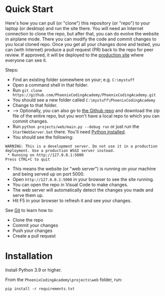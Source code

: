 # Quick Start

Here's how you can pull (or "clone") this repository (or "repo") to your laptop (or desktop) and run the site there. You will need an Internet connection to clone the repo, but after that, you can do evolve the website in airplane mode. There you can modify the code and commit changes to you local cloned repo. Once you get all your changes done and tested, you can (with Internet) produce a pull request (PR) back to the repo for peer review. If approved, it will be deployed to the [production site](https://phoenixcodingacademy.pythonanywhere.com) where everyone can see it.

Steps:

* Find an existing folder somewhere on your; e.g. `C:\mystuff`
* Open a command shell in that folder.
* Run `git clone https://github.com/PhoenixCodingAcademy/PhoenixCodingAcademy.git`
* You should see a new folder called `C:\mystuff\PhoenixCodingAcademy`
* Change to that folder.
* --> Optionally, you can also go to [the Github repo](https://github.com/PhoenixCodingAcademy/PhoenixCodingAcademy) and download the zip file of the entire repo, but you won't have a local repo to which you can commit changes.
* Run `python projects/web/main.py --debug run` or just run the `StartWebServer.bat` there. You'll need [Python installed](#Installation).
* You should see the following:
```
WARNING: This is a development server. Do not use it in a production deployment. Use a production WSGI server instead.
 * Running on http://127.0.0.1:5000
Press CTRL+C to quit
```

* This means the website (or "web server") is running on your machine and being served up on port 5000.
* Open `http://127.0.0.1:5000` in your browser to see the site running.
* You can open the repo in Visual Code to make changes.
* The web server will automatically detect the changes you made and serve them up.
* Hit F5 in your browser to refresh it and see your changes.

See [Git](/subjects/git) to learn how to:

* Clone the repo
* Commit your changes
* Push your changes
* Create a pull request


# Installation

Install Python 3.9 or higher.

From the `PhoenixCodingAcademy\projects\web` folder, run:
```
pip install -r requirements.txt
```
